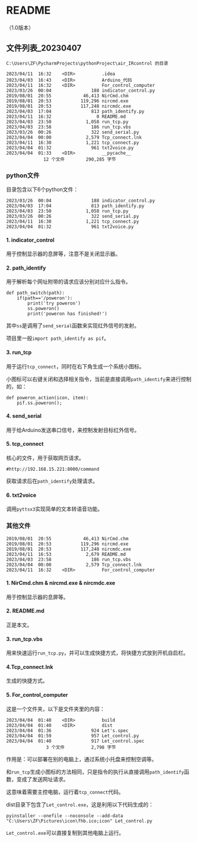 # README

（1.0版本）

## 文件列表_20230407

    C:\Users\ZF\PycharmProjects\pythonProject\air_IRcontrol 的目录
    
    2023/04/11  16:32    <DIR>          .idea
    2023/04/03  16:43    <DIR>          Arduino_代码
    2023/04/11  16:32    <DIR>          For_control_computer
    2023/03/26  00:04               188 indicator_control.py
    2019/08/01  20:55            46,413 NirCmd.chm
    2019/08/01  20:53           119,296 nircmd.exe
    2019/08/01  20:53           117,248 nircmdc.exe
    2023/04/03  17:04               813 path_identify.py
    2023/04/11  16:32                 0 README.md
    2023/04/03  23:50             1,058 run_tcp.py
    2023/04/03  23:58               186 run_tcp.vbs
    2023/03/26  00:26               322 send_serial.py
    2023/04/04  00:00             2,579 Tcp_connect.lnk
    2023/04/11  16:30             1,221 tcp_connect.py
    2023/04/04  01:32               961 txt2voice.py
    2023/04/04  01:33    <DIR>          __pycache__
                  12 个文件        290,285 字节

### python文件

目录包含以下6个python文件：

    2023/03/26  00:04               188 indicator_control.py
    2023/04/03  17:04               813 path_identify.py
    2023/04/03  23:50             1,058 run_tcp.py
    2023/03/26  00:26               322 send_serial.py
    2023/04/11  16:30             1,221 tcp_connect.py
    2023/04/04  01:32               961 txt2voice.py

#### 1. indicator_control

用于控制显示器的息屏等，注意不是关闭显示器。

#### 2. path_identify

用于解析每个网址附带的请求应该分别对应什么指令。

    def path_switch(path):
        if(path=='/poweron'):
            print('try poweron')
            ss.poweron()
            print('poweron has finished!')

其中`ss`是调用了`send_serial`函数来实现红外信号的发射。

项目里一般`import path_identify as pif`。

#### 3. run_tcp

用于运行`tcp_connect`，同时在右下角生成一个系统小图标。

小图标可以右键关闭和选择相关指令，当前是直接调用`path_identify`来进行控制的，如：

```
def poweron_action(icon, item):
    pif.ss.poweron();
```

#### 4. send_serial

用于给Arduino发送串口信号，来控制发射目标红外信号。

#### 5. tcp_connect

核心的文件，用于获取网页请求。

```
#http://192.168.15.221:8000/command
```

获取请求后在`path_identify`处理请求。

#### 6. txt2voice

调用`pyttsx3`实现简单的文本转语音功能。



### 其他文件

    2019/08/01  20:55            46,413 NirCmd.chm
    2019/08/01  20:53           119,296 nircmd.exe
    2019/08/01  20:53           117,248 nircmdc.exe
    2023/04/11  16:53             2,679 README.md
    2023/04/03  23:58               186 run_tcp.vbs
    2023/04/04  00:00             2,579 Tcp_connect.lnk
    2023/04/11  16:32    <DIR>          For_control_computer

#### 1. NirCmd.chm & nircmd.exe & nircmdc.exe

用于控制显示器的息屏等。

#### 2. README.md

正是本文。

#### 3. run_tcp.vbs

用来快速运行`run_tcp.py`，并可以生成快捷方式，将快捷方式放到开机自启栏。

#### 4.Tcp_connect.lnk

生成的快捷方式。

#### 5. For_control_computer

这是一个文件夹，以下是文件夹里的内容：

    2023/04/04  01:40    <DIR>          build
    2023/04/04  01:40    <DIR>          dist
    2023/04/04  01:36               924 Let's.spec
    2023/04/04  01:59               957 Let_control.py
    2023/04/04  01:40               917 Let_control.spec
                   3 个文件          2,798 字节

作用是：可以部署在别的电脑上，通过系统小托盘来控制空调等。

和`run_tcp`生成小图标的方法相同，只是指令的执行从直接调用`path_identify`函数，变成了发送网址请求。

这意味着需要主控电脑，运行着`tcp_connect`代码。

dist目录下包含了`Let_control.exe`，这是利用以下代码生成的：

    pyinstaller --onefile --noconsole --add-data "C:\Users\ZF\Pictures\icon\fhb.ico;icon" Let_control.py

`Let_control.exe`可以直接复制到其他电脑上运行。


